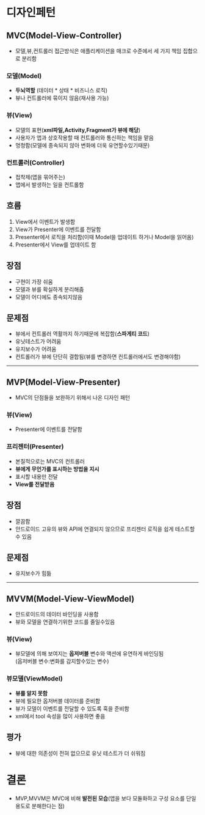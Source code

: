 # 디자인페턴
## MVC(Model-View-Controller)
* 모델,뷰,컨트롤러 접근방식은 애플리케이션을 매크로 수준에서 세 가지 책임 집합으로 분리함
### 모델(Model)
* __두뇌역할__ (데이터 * 상태 * 비즈니스 로직)
* 뷰나 컨트롤러에 묶이지 않음(재사용 가능)
### 뷰(View)
* 모델의 표현(__xml파일,Activity,Fragment가 뷰에 해당__)
* 사용자가 앱과 상호작용할 때 컨트롤러와 통신하는 책임을 맡음
* 멍청함(모델에 종속되지 않아 변화에 더욱 유연할수있기때문)
### 컨트롤러(Controller)
* 접착제(앱을 묶어주는)
* 앱에서 발생하는 일을 컨트롤함
## 흐름

1. View에서 이벤트가 발생함
2. View가 Presenter에 이벤트를 전달함
3. Presenter에서 로직을 처리함(이때 Model을 업데이트 하거나 Model을 읽어옴)
4. Presenter에서 View를 업데이트 함

## 장점

* 구현이 가장 쉬움
* 모델과 뷰를 확실하게 분리해줌
* 모델이 어디에도 종속되지않음
## 문제점
* 뷰에서 컨트롤러 역활까지 하기때문에 복잡함(__스파게티 코드__)
* 유닛테스트가 어려움
* 유지보수가 어려움
* 컨트롤러가 뷰에 단단히 결합됨(뷰를 변경하면 컨트롤러에서도 변경해야함)
***
## MVP(Model-View-Presenter)
* MVC의 단점들을 보완하기 위해서 나온 디자인 패턴
### 뷰(View)
* Presenter에 이벤트를 전달함
### 프리젠터(Presenter)
* 본질적으로는 MVC의 컨트롤러
* __뷰에게 무언가를 표시하는 방법을 지시__
* 표시할 내용만 전달
* __View를 전달받음__
## 장점
* 깔끔함
* 안드로이드 고유의 뷰와 API에 연결되지 않으므로 프리젠터 로직을 쉽게 테스트할 수 있음
## 문제점
* 유지보수가 힘듦
***
## MVVM(Model-View-ViewModel)

* 안드로이드의 데이터 바인딩을 사용함
* 뷰와 모델을 연결하기위한 코드를 줄일수있음
### 뷰(View)
* 뷰모델에 의해 보여지는 __옵저버블__ 변수와 액션에 유연하게 바인딩됨   
(옵저버블 변수:변화를 감지할수있는 변수)
### 뷰모델(ViewModel)
* __뷰를 알지 못함__
* 뷰에 필요한 옵저버블 데이터를 준비함
* 뷰가 모델이 이벤트를 전달할 수 있도록 훅을 준비함
* xml에서 tool 속성을 많이 사용하면 좋음
## 평가
* 뷰에 대한 의존성이 전혀 없으므로 유닛 테스트가 더 쉬워짐

# 결론
* MVP,MVVM은 MVC에 비해 __발전된 모습__(앱을 보다 모듈화하고 구성 요소를 단일 용도로 분해한다는 점)

